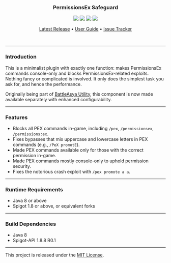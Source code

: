 <br>
<h3 align="center">PermissionsEx Safeguard</h3>
<p align="center">
    <img src="https://img.shields.io/badge/Version-1.0.0-green"> <img src="https://img.shields.io/badge/Spigot-1.8+-lightgrey"> <img src="https://img.shields.io/badge/License-MIT-blue"> <img src="https://img.shields.io/badge/Language-Java-yellow">
</p>

<p align="center">
    <a href="https://github.com/denniemok/pex-block/releases">Latest Release</a> •
    <a href="https://github.com/denniemok/pex-block/wiki">User Guide</a> •
    <a href="https://github.com/denniemok/pex-block/issues">Issue Tracker</a>
</p>
<br>

<hr>

### Introduction
This is a minimalist plugin with exactly one function: makes PermissionsEx commands console-only and blocks PermissionsEx-related exploits. Nothing fancy or complicated is involved. It only does the simplest task you ask for, and hence the performance.

Originally being part of [BattleAsya Utility](https://github.com/denniemok/battleasya-utility), this component is now made available separately with enhanced configurability.

<hr>

### Features
- Blocks all PEX commands in-game, including `/pex`, `/permissionsex`, `/permissions:ex`.
- Fixes bypasses that mix uppercase and lowercase letters in PEX commands (e.g., `/PeX promotE`).
- Made PEX commands available only for those with the correct permission in-game.
- Made PEX commands mostly console-only to uphold permission security.
- Fixes the notorious crash exploit with `/pex promote a a`.

<hr>

### Runtime Requirements
- Java 8 or above
- Spigot 1.8 or above, or equivalent forks

<hr>

### Build Dependencies
- Java 8
- Spigot-API 1.8.8 R0.1

<hr>

This project is released under the [MIT License](https://opensource.org/license/mit/).
